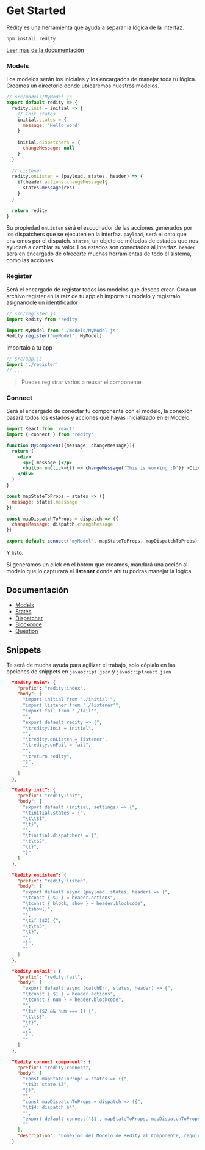 Get Started
========

Redity es una herramienta que ayuda a separar la lógica de la interfaz.

```
npm install redity
```

[Leer mas de la documentación](https://github.com/ertrii/redity/tree/master/docs)


### Models

Los modelos serán los iniciales y los encargados de manejar toda tu lógica.
Creemos un directorio donde ubicaremos nuestros modelos.

```js
// src/models/MyModel.js
export default redity => {
  redity.init = initial => {
    // Init states
    initial.states = {
      message: 'Hello word'
    }
    
    initial.dispatchers = {
      changeMessage: null
    }
  }
  
  // Listener
  redity.onListen = (payload, states, header) => {
    if(header.actions.changeMessage){
      states.message(res)
    }
  }
  
  return redity
}
```

Su propiedad `onListen` será el escuchador de las acciones generados por los dispatchers que se ejecuten en la interfaz.
`payload`, será el dato que enviemos por el dispatch.
`states`, un objeto de métodos de estados que nos ayudará a cambiar su valor. Los estados son conectados al interfaz.
`header` será en encargado de ofrecerte muchas herramientas de todo el sistema, como las acciones.

### Register

Será el encargado de registar todos los modelos que desees crear.
Crea un archivo register en la raíz de tu app eh importa tu modelo y registralo asignandole un identificador

```js
// src/register.js
import Redity from 'redity'

import MyModel from './models/MyModel.js'
Redity.register('myModel', MyModel)
```
Importalo a tu app
```js
// src/app.js
import './register'
// ...
```

> Puedes registrar varios o reusar el componente.

### Connect

Será el encargado de conectar tu componente con el modelo, la conexión pasará todos los estados y acciones que hayas inicializado en el Modelo.

```jsx
import React from 'react'
import { connect } from 'redity'

function MyComponent({message, changeMessage}){
  return (
    <div>
      <p>{ message }</p>
      <button onClick={() => changeMessage('This is working :D')} >Click me! :D</button>
    </div>
  )
}

const mapStateToProps = states => ({
  message: states.messsage
})

const mapDispatchToProps = dispatch => ({
  changeMessage: dispatch.changeMessage
})

export default connect('myModel', mapStateToProps, mapDispatchToProps)(MyComponent)

```

Y listo.

Si generamos un click en el botom que creamos, mandará una acción al modelo que lo capturará el __listener__ donde ahí tu podras manejar la lógica.

## Documentación

* [Models](https://github.com/ertrii/redity/blob/master/docs/2.%20Models.md)
* [States](https://github.com/ertrii/redity/blob/master/docs/3.%20States.md)
* [Dispatcher](https://github.com/ertrii/redity/blob/master/docs/4.%20Dispatcher.md)
* [Blockcode](https://github.com/ertrii/redity/blob/master/docs/5.%20Blockcode.md)
* [Question](https://github.com/ertrii/redity/blob/master/docs/6.%20Question.md)


## Snippets

Te será de mucha ayuda para agilizar el trabajo, solo cópialo en las opciones de snippets en `javascript.json` y `javascriptreact.json`

```json
  "Redity Main": {
    "prefix": "redity:index",
    "body": [
      "import initial from './initial'",
      "import listener from './listener'",
      "import fail from './fail'",
      "",
      "export default redity => {",
      "\tredity.init = initial",
      "",
      "\tredity.onListen = listener",
      "\tredity.onFail = fail",
      "",
      "\treturn redity",
      "}",
      ""
    ]
  },

  "Redity init": {
    "prefix": "redity:init",
    "body": [
      "export default (initial, settings) => {",      
      "\tinitial.states = {",
      "\t\t$1",
      "\t}",
      "",
      "\tinitial.dispatchers = {",
      "\t\t$2",      
      "\t}",
      "}"
    ]
  },

  "Redity onListen": {
    "prefix": "redity:listen",
    "body": [
      "export default async (payload, states, header) => {",
      "\tconst { $1 } = header.actions",
      "\tconst { block, show } = header.blockcode",
      "\tshow()",
      "",
      "\tif ($2) {",
      "\t\t$3",
      "\t}",
      "",
      "}",
      ""
    ]
  },

  "Redity onFail": {
    "prefix": "redity:fail",
    "body": [
      "export default async (catchErr, states, header) => {",
      "\tconst { $1 } = header.actions",
      "\tconst { num } = header.blockcode",
      "",
      "\tif ($2 && num === 1) {",
      "\t\t$3",
      "\t}",
      "",
      "}",
      ""
    ]
  },

  "Redity connect component": {
    "prefix": "redity:connect",
    "body": [
      "const mapStateToProps = states => ({",
      "\t$3: state.$3",
      "})",
      "",
      "const mapDispatchToProps = dispatch => ({",
      "\t$4: dispatch.$4",
      "",
      "export default connect('$1', mapStateToProps, mapDispatchToProps)($2)",
      ""
    ],
    "description": "Conexion del Modelo de Redity al Componente, requiere importar su método connect"
  }
```
